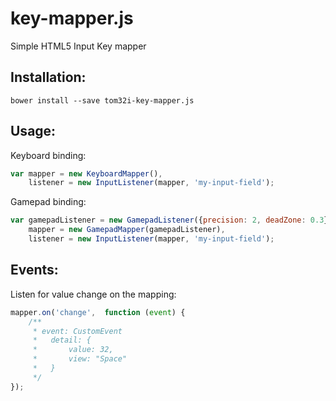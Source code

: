 key-mapper.js
=============

Simple HTML5 Input Key mapper

## Installation:

    bower install --save tom32i-key-mapper.js

## Usage:

Keyboard binding:
```javascript
var mapper = new KeyboardMapper(),
    listener = new InputListener(mapper, 'my-input-field');
```

Gamepad binding:
```javascript
var gamepadListener = new GamepadListener({precision: 2, deadZone: 0.3}),
    mapper = new GamepadMapper(gamepadListener),
    listener = new InputListener(mapper, 'my-input-field');
```

## Events:

Listen for value change on the mapping:

```javascript
mapper.on('change',  function (event) {
    /**
     * event: CustomEvent
     *   detail: {
     *       value: 32,
     *       view: "Space"
     *   }
     */
});
```
